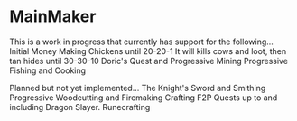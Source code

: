 # MainMaker
This is a work in progress that currently has support for the following...
Initial Money Making
Chickens until 20-20-1
It will kills cows and loot, then tan hides until 30-30-10
Doric's Quest and Progressive Mining
Progressive Fishing and Cooking

Planned but not yet implemented...
The Knight's Sword and Smithing
Progressive Woodcutting and Firemaking
Crafting
F2P Quests up to and including Dragon Slayer.
Runecrafting

